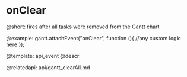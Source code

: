 onClear
=============

@short: fires after all tasks were removed from the Gantt chart
	

@example:
gantt.attachEvent("onClear", function (){
    //any custom logic here
});


@template:	api_event
@descr:


@relatedapi:
	api/gantt_clearAll.md